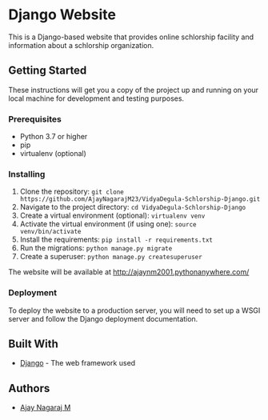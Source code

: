 # Django Website

This is a Django-based website that provides online schlorship facility and information about a schlorship organization.

## Getting Started

These instructions will get you a copy of the project up and running on your local machine for development and testing purposes.

### Prerequisites

- Python 3.7 or higher
- pip
- virtualenv (optional)

### Installing

1. Clone the repository: `git clone https://github.com/AjayNagarajM23/VidyaDegula-Schlorship-Django.git`
2. Navigate to the project directory: `cd VidyaDegula-Schlorship-Django`
3. Create a virtual environment (optional): `virtualenv venv`
4. Activate the virtual environment (if using one): `source venv/bin/activate`
5. Install the requirements: `pip install -r requirements.txt`
6. Run the migrations: `python manage.py migrate`
7. Create a superuser: `python manage.py createsuperuser`


The website will be available at http://ajaynm2001.pythonanywhere.com/

### Deployment

To deploy the website to a production server, you will need to set up a WSGI server and follow the Django deployment documentation.

## Built With

- [Django](https://www.djangoproject.com/) - The web framework used

## Authors

- [Ajay Nagaraj M](https://github.com/AjayNagarajM23)





